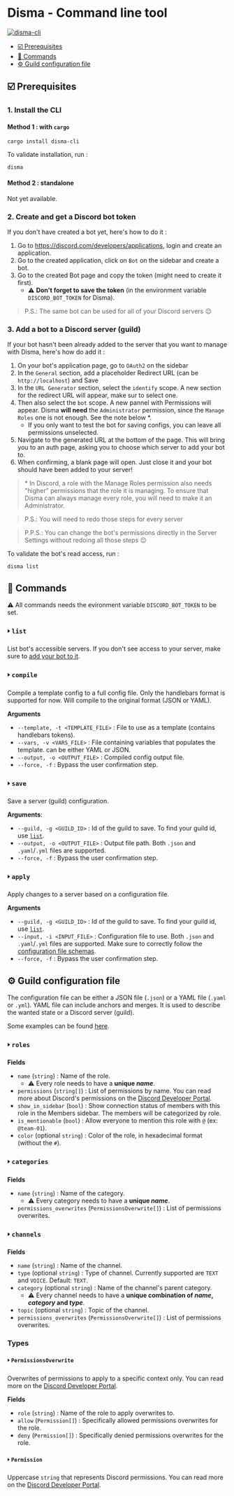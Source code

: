 # Disma - Command line tool

[![disma-cli](https://img.shields.io/crates/v/disma-cli)](https://crates.io/crates/disma-cli)

- [☑️ Prerequisites](#️-prerequisites)
- [🚀 Commands](#-commands)
- [⚙️ Guild configuration file](#️-guild-configuration-file)

## ☑️ Prerequisites

### 1. Install the CLI

#### Method 1 : with `cargo`

```shell
cargo install disma-cli
```

To validate installation, run :

```shell
disma
```

#### Method 2 : standalone

Not yet available.

### 2. Create and get a Discord bot token

If you don't have created a bot yet, here's how to do it :

1. Go to <https://discord.com/developers/applications>, login and create an application.
2. Go to the created application, click on `Bot` on the sidebar and create a bot.
3. Go to the created Bot page and copy the token (might need to create it first).
   - :warning: **Don't forget to save the token** (in the environment variable `DISCORD_BOT_TOKEN` for Disma).

> P.S.: The same bot can be used for all of your Discord servers :wink:

### 3. Add a bot to a Discord server (guild)

If your bot hasn't been already added to the server that you want to manage with Disma, here's how do add it :

1. On your bot's application page, go to `OAuth2` on the sidebar
2. In the `General` section, add a placeholder Redirect URL (can be `http://localhost`) and Save
3. In the `URL Generator` section, select the `identify` scope. A new section for the redirect URL will appear, make sur to select one.
4. Then also select the `bot` scope. A new pannel with Permissions will appear. Disma **will need** the `Administrator` permission, since the `Manage Roles` one is not enough. See the note below \*.
   - If you only want to test the bot for saving configs, you can leave all permissions unselected.
5. Navigate to the generated URL at the bottom of the page. This will bring you to an auth page, asking you to choose which server to add your bot to.
6. When confirming, a blank page will open. Just close it and your bot should have been added to your server!

> \* In Discord, a role with the Manage Roles permission also needs "higher" permissions that the role it is managing. To ensure that Disma can always manage every role, you will need to make it an Administrator.

> P.S.: You will need to redo those steps for every server

> P.P.S.: You can change the bot's permissions directly in the Server Settings without redoing all those steps :wink:

To validate the bot's read access, run :

```shell
disma list
```


## 🚀 Commands

:warning: All commands needs the evironment variable `DISCORD_BOT_TOKEN` to be set.

### 🢒 `list`

List bot's accessible servers. If you don't see access to your server, make sure to [add your bot to it](#add-a-bot-to-a-discord-server-guild).

### 🢒 `compile`

Compile a template config to a full config file. Only the handlebars format is supported for now. Will compile to the original format (JSON or YAML).

**Arguments**

- `--template, -t <TEMPLATE_FILE>` : File to use as a template (contains handlebars tokens).
- `--vars, -v <VARS_FILE>` : File containing variables that populates the template. can be either YAML or JSON.
- `--output, -o <OUTPUT_FILE>` : Compiled config output file.
- `--force, -f` : Bypass the user confirmation step.

### 🢒 `save`

Save a server (guild) configuration.

**Arguments**:

- `--guild, -g <GUILD_ID>` : Id of the guild to save. To find your guild id, use [`list`](#list).
- `--output, -o <OUTPUT_FILE>` : Output file path. Both `.json` and `.yaml`/`.yml` files are supported.
- `--force, -f` : Bypass the user confirmation step.

### 🢒 `apply`

Apply changes to a server based on a configuration file.

**Arguments**

- `--guild, -g <GUILD_ID>` : Id of the guild to save. To find your guild id, use [`list`](#list).
- `--input, -i <INPUT_FILE>` : Configuration file to use. Both `.json` and `.yaml`/`.yml` files are supported. Make sure to correctly follow the [configuration file schemas](#server-configuration-file).
- `--force, -f` : Bypass the user confirmation step.


## ⚙️ Guild configuration file

The configuration file can be either a JSON file (`.json`) or a YAML file (`.yaml` or `.yml`). YAML file can include anchors and merges. It is used to describe the wanted state or a Discord server (guild).

Some examples can be found [here](./docs/examples).

### 🢒 `roles`

**Fields**

- `name` (`string`) : Name of the role.
  - ⚠️ Every role needs to have a **unique *name***.
- `permissions` (`string[]`) : List of permissions by name. You can read more about Discord's permissions on the [Discord Developer Portal](https://discord.com/developers/docs/topics/permissions).
- `show_in_sidebar` (`bool`) : Show connection status of members with this role in the Members sidebar. The members will be categorized by role.
- `is_mentionable` (`bool`) : Allow everyone to mention this role with `@` (ex: `@team-01`).
- `color` (optional `string`) : Color of the role, in hexadecimal format (without the `#`).

### 🢒 `categories`

**Fields**

- `name` (`string`) : Name of the category.
  - ⚠️ Every category needs to have a **unique *name***.
- `permissions_overwrites` (`PermissionsOverwrite[]`) : List of permissions overwrites.

### 🢒 `channels`

**Fields**

- `name` (`string`) : Name of the channel.
- `type` (optional `string`) : Type of channel. Currently supported are `TEXT` and `VOICE`. Default: `TEXT`.
- `category` (optional `string`) : Name of the channel's parent category.
  - ⚠️ Every channel needs to have a **unique combination of *name*, *category* and *type***.
- `topic` (optional `string`) : Topic of the channel.
- `permissions_overwrites` (`PermissionsOverwrite[]`) : List of permissions overwrites.

### Types

#### 🢒 `PermissionsOverwrite`

Overwrites of permissions to apply to a specific context only. You can read more on the [Discord Developer Portal](https://discord.com/developers/docs/topics/permissions#permission-overwrites).

**Fields**

- `role` (`string`) : Name of the role to apply overwrites to.
- `allow` (`Permission[]`) : Specifically allowed permissions overwrites for the role.
- `deny` (`Permission[]`) : Specifically denied permissions overwrites for the role.

#### 🢒 `Permission`

Uppercase `string` that represents Discord permissions. You can read more on the [Discord Developer Portal](https://discord.com/developers/docs/topics/permissions#permissions-bitwise-permission-flags).
